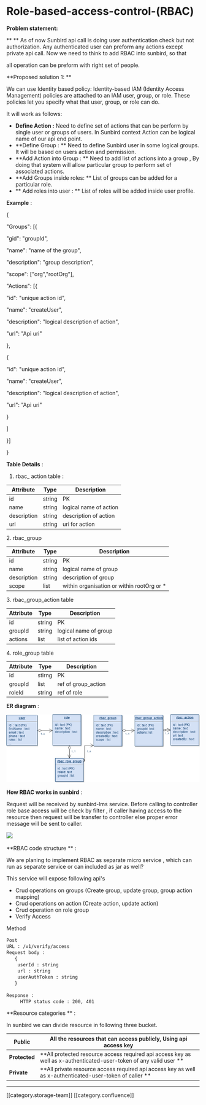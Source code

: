 # Role-based-access-control-(RBAC)

&#x20; **Problem statement:**

\*\*                    \*\* As of now Sunbird api call is doing user authentication check but not authorization. Any authenticated user can preform any actions except private api call. Now we need to think to add RBAC into sunbird, so that&#x20;

all operation can be preform with right set of people.

\*\*Proposed solution 1: \*\*

&#x20;                              We can use Identity based policy: Identity-based IAM (Identity Access Management) policies are attached to an IAM user, group, or role. These policies let you specify what that user, group, or role can do.&#x20;

&#x20;            It will work as follows:

* &#x20; **Define Action :**   Need to define set of actions that can be perform by single user or groups of users. In Sunbird context Action can be logical name of our api end point.
* &#x20; \*\*Define Group : \*\* Need to define Sunbird user in some logical groups. It will be based on users action and permission.
* &#x20; \*\*Add Action into Group : \*\*    Need to add list of actions into a group , By doing that system will allow particular group to perform set of associated actions.
* &#x20; \*\*Add Groups inside roles:  \*\* List of groups can be added for a particular role.
* \*\* Add roles into user :  \*\* List of roles will be added inside user profile.

**Example** : &#x20;

&#x20;                     &#x20;

{                  &#x20;

"Groups": \[{                           &#x20;

"gid": "groupId",

"name": "name of the group",

"description": "group description",

&#x20;"scope": \["org","rootOrg"],

&#x20;"Actions": \[{

"id": "unique action id",

"name": "createUser",

"description": "logical description of action",

"url": "Api uri"

},

{

"id": "unique action id",

"name": "createUser",

"description": "logical description of action",

"url": "Api uri"

}                               &#x20;

]                            &#x20;

}]                 &#x20;

}

**Table Details** : &#x20;

1. &#x20;  rbac\_ action table :

&#x20;                   &#x20;

| Attribute   | Type   | Description            |
| ----------- | ------ | ---------------------- |
| id          | string | PK                     |
| name        | string | logical name of action |
| description | string | description of action  |
| url         | string | uri for action         |

2\.   rbac\_group  &#x20;

| Attribute   | Type   | Description                                 |
| ----------- | ------ | ------------------------------------------- |
| id          | string | PK                                          |
| name        | string | logical name of group                       |
| description | string | description of group                        |
| scope       | list   | within organisation or within rootOrg or \* |

3\.   rbac\_group\_action table

&#x20;&#x20;

| Attribute | Type   | Description           |
| --------- | ------ | --------------------- |
| id        | string | PK                    |
| groupId   | string | logical name of group |
| actions   | list   | list of action ids    |

4\.       role\_group table&#x20;

| Attribute | Type   | Description          |
| --------- | ------ | -------------------- |
| id        | stirng | PK                   |
| groupId   | list   | ref of group\_action |
| roleId    | string | ref of role          |

**ER diagram** :&#x20;

![](../../../../Design/FullExport/images/storage/RBAC-diagram.png)

**How RBAC works in sunbird** : &#x20;

&#x20;               Request will be received by sunbird-lms service. Before calling to controller role base access will be check by filter , if caller having access to the resource then request will be transfer to controller else proper error message will be sent to caller.&#x20;

&#x20; &#x20;

![](../../../../Design/FullExport/images/storage/Sunbird\_rbac.jpg.png)

\*\*RBAC code structure \*\* :&#x20;

&#x20;       We are planing to implement RBAC as separate micro service , which can run as separate service or can included as jar as well?

&#x20;       This service will expose following api's

* &#x20;Crud operations on groups (Create group, update group, group action mapping)
* &#x20;Crud operations on action (Create action, update action)
* &#x20;Crud operation on role group&#x20;
* Verify Access&#x20;

&#x20; Method&#x20;

```actionscript3
Post
URL : /v1/verify/access
Request body : 
   {
    userId : string
    url : string
    userAuthToken : string 
   }

Response : 
     HTTP status code : 200, 401 
```

\*\*Resource categories \*\* :

&#x20; In sunbird we can divide resource in following three bucket.

&#x20;&#x20;

| Public        | All the resources that can access publicly, Using api access key                                                       |
| ------------- | ---------------------------------------------------------------------------------------------------------------------- |
| **Protected** | \*\*All protected resource access required api access key as well as x-authenticated-user-token of any valid user \*\* |
| **Private**   | \*\*All private resource access required api access key as well as x-authenticated-user-token of caller \*\*           |

***

\[\[category.storage-team]] \[\[category.confluence]]
